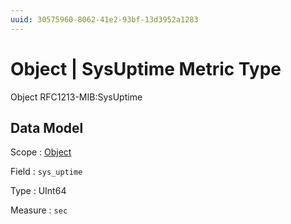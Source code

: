 ```yaml
---
uuid: 30575960-8062-41e2-93bf-13d3952a1283
---
```

# Object | SysUptime Metric Type

Object  RFC1213-MIB:SysUptime 

## Data Model

Scope
: [Object](../metric-scopes-reference/object.md)

Field
: `sys_uptime`

Type
: UInt64

Measure
: `sec`
